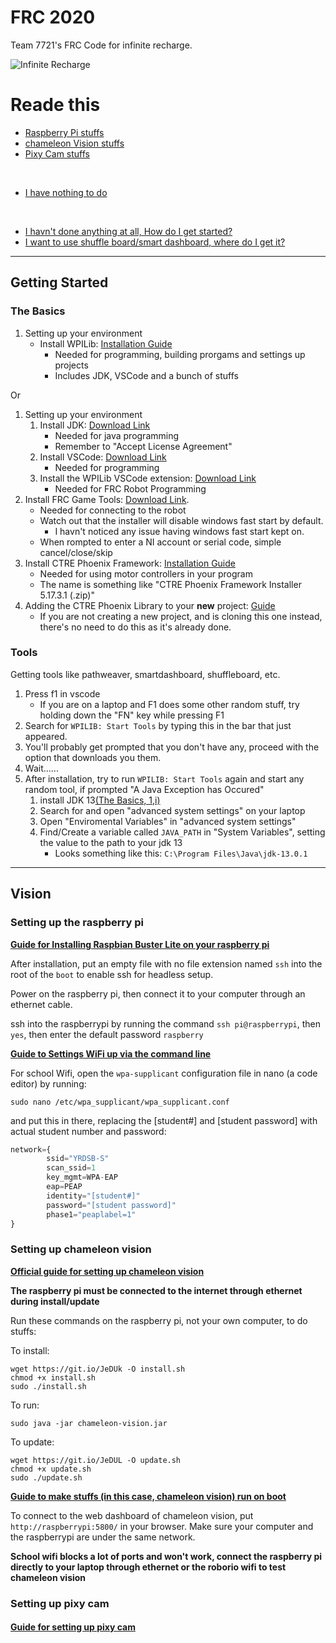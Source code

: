 # FRC 2020

Team 7721's FRC Code for infinite recharge.

![Infinite Recharge](https://i.imgur.com/sd8N6p1.jpg)

# Reade this

* [Raspberry Pi stuffs](#setting-up-the-raspberry-pi)
* [chameleon Vision stuffs](#setting-up-chameleon-vision)
* [Pixy Cam stuffs](#setting-up-pixy-cam)

⠀

* [I have nothing to do](https://trello.com/b/l4WCfzfA/uhs-robotics-2019-2020)

⠀

* [I havn't done anything at all, How do I get started?](#the-basics)
* [I want to use shuffle board/smart dashboard, where do I get it?](#tools)

---

## Getting Started

### The Basics

1. Setting up your environment
   * Install WPILib: [Installation Guide](https://docs.wpilib.org/en/latest/docs/getting-started/getting-started-frc-control-system/wpilib-setup.html#wpilib-installation-guide)
     * Needed for programming, building prorgams and settings up projects
     * Includes JDK, VSCode and a bunch of stuffs

Or

1. Setting up your environment
   1. Install JDK: [Download Link](https://www.oracle.com/technetwork/java/javase/downloads/jdk13-downloads-5672538.html)
      * Needed for java programming
      * Remember to "Accept License Agreement"
   2. Install VSCode: [Download Link](https://code.visualstudio.com/)
      * Needed for programming
   3. Install the WPILib VSCode extension: [Download Link](https://marketplace.visualstudio.com/items?itemName=wpilibsuite.vscode-wpilib)
      * Needed for FRC Robot Programming
2. Install FRC Game Tools: [Download Link](https://www.ni.com/en-ca/support/downloads/drivers/download.frc-game-tools.html#333285).
   * Needed for connecting to the robot
   * Watch out that the installer will disable windows fast start by default.
     * I havn't noticed any issue having windows fast start kept on.
   * When rompted to enter a NI account or serial code, simple cancel/close/skip
3. Install CTRE Phoenix Framework: [Installation Guide](https://phoenix-documentation.readthedocs.io/en/latest/ch05_PrepWorkstation.html#option-1-windows-installer-strongly-recommended)
   * Needed for using motor controllers in your program
   * The name is something like "CTRE Phoenix Framework Installer 5.17.3.1 (.zip)"
4. Adding the CTRE Phoenix Library to your **new** project: [Guide](https://phoenix-documentation.readthedocs.io/en/latest/ch05a_CppJava.html)
   * If you are not creating a new project, and is cloning this one instead, there's no need to do this as it's already done.

### Tools

Getting tools like pathweaver, smartdashboard, shuffleboard, etc.

1. Press f1 in vscode
   * If you are on a laptop and F1 does some other random stuff, try holding down the "FN" key while pressing F1
2. Search for `WPILIB: Start Tools` by typing this in the bar that just appeared.
3. You'll probably get prompted that you don't have any, proceed with the option that downloads you them.
4. Wait......
5. After installation, try to run `WPILIB: Start Tools` again and start any random tool, if prompted "A Java Exception has Occured"
   1. install JDK 13[\(The Basics, 1,i)](#the-basics)
   2. Search for and open "advanced system settings" on your laptop
   3. Open "Enviromental Variables" in "advanced system settings"
   4. Find/Create a variable called `JAVA_PATH` in "System Variables", setting the value to the path to your jdk 13
      * Looks something like this: `C:\Program Files\Java\jdk-13.0.1`

---

## Vision

### Setting up the raspberry pi

**[Guide for Installing Raspbian Buster Lite on your raspberry pi](https://www.raspberrypi.org/documentation/installation/installing-images/README.md)**

After installation, put an empty file with no file extension named `ssh` into the root of the `boot` to enable ssh for headless setup.

Power on the raspberry pi, then connect it to your computer through an ethernet cable.

ssh into the raspberrypi by running the command `ssh pi@raspberrypi`, then `yes`, then enter the default password `raspberry`

**[Guide to Settings WiFi up via the command line](https://www.raspberrypi.org/documentation/configuration/wireless/wireless-cli.md)**

For school Wifi, open the `wpa-supplicant` configuration file in nano (a code editor) by running:

`sudo nano /etc/wpa_supplicant/wpa_supplicant.conf`

and put this in there, replacing the [student#] and [student password] with actual student number and password:

``` js
network={
        ssid="YRDSB-S"
        scan_ssid=1
        key_mgmt=WPA-EAP
        eap=PEAP
        identity="[student#]"
        password="[student password]"
        phase1="peaplabel=1"
}
```

### Setting up chameleon vision

**[Official guide for setting up chameleon vision](https://chameleon-vision.readthedocs.io/en/latest/installation/coprocessor-setup.html)**

**The raspberry pi must be connected to the internet through ethernet during install/update**

Run these commands on the raspberry pi, not your own computer, to do stuffs:

To install:

```
wget https://git.io/JeDUk -O install.sh
chmod +x install.sh
sudo ./install.sh
```

To run:

```
sudo java -jar chameleon-vision.jar
```

To update:

```
wget https://git.io/JeDUL -O update.sh
chmod +x update.sh
sudo ./update.sh
```

**[Guide to make stuffs (in this case, chameleon vision) run on boot](https://www.dexterindustries.com/howto/run-a-program-on-your-raspberry-pi-at-startup/)**

To connect to the web dashboard of chameleon vision, put `http://raspberrypi:5800/` in your browser.
Make sure your computer and the raspberrypi are under the same network.

**School wifi blocks a lot of ports and won't work, connect the raspberry pi directly to your laptop through ethernet or the roborio wifi to test chameleon vision**

### Setting up pixy cam

#### [Guide for setting up pixy cam](https://docs.pixycam.com/wiki/doku.php?id=wiki:v2:hooking_up_pixy_to_a_raspberry_pi)
